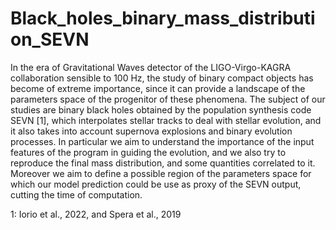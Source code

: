 # Black_holes_binary_mass_distribution_SEVN

In the era of Gravitational Waves detector of the LIGO-Virgo-KAGRA collaboration sensible to 100 Hz, the study of binary compact objects has become of extreme importance, since it can provide a landscape of the parameters space of the progenitor of these phenomena. The subject of our studies are binary black holes obtained by the population synthesis code SEVN [1], which interpolates stellar tracks to deal with stellar evolution, and it also takes into account supernova explosions and binary evolution processes. In particular we aim to understand the importance of the input features of the program in guiding the evolution, and we also try to reproduce the final mass distribution, and some quantities correlated to it. Moreover we aim to define a possible region of the parameters space for which our model prediction could be use as proxy of the SEVN output, cutting the time of computation.

1: Iorio et al., 2022, and Spera et al., 2019 
